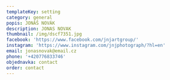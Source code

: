 ```yaml
---
templateKey: setting
category: general
popis: JONÁŠ NOVÁK
description: JONAS NOVAK
thumbnail: /img/dscf7351.jpg
facebook: 'https://www.facebook.com/jnjartgroup/'
instagram: 'https://www.instagram.com/jnjphotograph/?hl=en'
email: jonasnovak@email.cz
phone: '+420776833746'
objednavka: contact
order: contact
---
```


